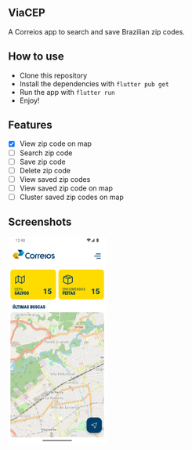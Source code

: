 ## ViaCEP

A Correios app to search and save Brazilian zip codes.

## How to use

- Clone this repository
- Install the dependencies with `flutter pub get`
- Run the app with `flutter run`
- Enjoy!

## Features
- [x] View zip code on map
- [ ] Search zip code
- [ ] Save zip code
- [ ] Delete zip code
- [ ] View saved zip codes
- [ ] View saved zip code on map
- [ ] Cluster saved zip codes on map

## Screenshots
<img src="/assets/screenshots/main.png" alt="Main Screen" width="200">
